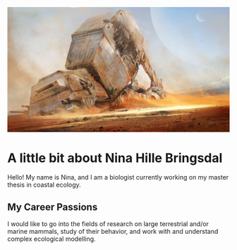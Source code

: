 ![headshot](star_wars_wallpaper.jpg)

# A little bit about Nina Hille Bringsdal
Hello! My name is Nina, and I am a biologist currently working on my master thesis in coastal ecology.

## My Career Passions
I would like to go into the fields of research on large terrestrial and/or marine mammals, study of their behavior, and work with and understand complex ecological modelling.

